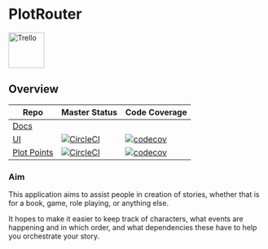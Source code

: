 # PlotRouter

[<img alt="Trello" src="https://upload.wikimedia.org/wikipedia/en/8/8c/Trello_logo.svg" width=70x/>][Trello]

## Overview

| Repo                             | Master Status                               | Code Coverage                                        |
| -------------------------------- | ------------------------------------------- | ---------------------------------------------------- |
| [Docs][Docs-Github]              |                                             |                                                      |
| [UI][UI-Github]                  | [![CircleCI][UI-CCI-Badge]][UI-CCI]         | [![codecov][UI-CodeCov-Badge]][UI-CodeCov]           |
| [Plot Points][PP-Github]         | [![CircleCI][PP-CCI-Badge]][PP-CCI]         | [![codecov][PP-CodeCov-Badge]][PP-CodeCov]           |

[Docs-Github]: https://github.com/PossibleLlama/PlotRouter-Docs

[UI-Github]: https://github.com/PossibleLlama/PlotRouter-UI
[UI-CCI-Badge]: https://circleci.com/gh/PossibleLlama/PlotRouter-UI.svg?style=svg&circle-token=e65c69d2f59335eaf44e72d6487c478c518ab5b1
[UI-CCI]: https://circleci.com/gh/PossibleLlama/PlotRouter-UI/tree/master
[UI-CodeCov-Badge]: https://codecov.io/gh/PossibleLlama/PlotRouter-UI/branch/master/graph/badge.svg?token=nnGEN1vSks
[UI-CodeCov]: https://codecov.io/gh/PossibleLlama/PlotRouter-UI

[PP-Github]: https://github.com/PossibleLlama/PlotRouter-PP
[PP-CCI-Badge]: https://circleci.com/gh/PossibleLlama/PlotRouter-PP/tree/master.svg?style=svg&circle-token=07292fe316715bf5c78e72534a2d05a59c0e7880
[PP-CCI]: https://circleci.com/gh/PossibleLlama/PlotRouter-PP/tree/master
[PP-CodeCov-Badge]: https://codecov.io/gh/PossibleLlama/PlotRouter-PP/branch/master/graph/badge.svg?token=ZrFA9xeliL
[PP-CodeCov]: https://codecov.io/gh/PossibleLlama/PlotRouter-PP

[Trello]: https://trello.com/b/mEtQHsTR/plot-router

### Aim

This application aims to assist people in creation of stories, whether that is for a book, game, role playing, or anything else.

It hopes to make it easier to keep track of characters, what events are happening and in which order, and what dependencies these have to help you orchestrate your story.
